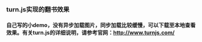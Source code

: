 ### turn.js实现的翻书效果
#### 自己写的小demo，没有异步加载图片，同步加载比较缓慢，可以下载至本地查看效果。有关turn.js的详细说明，请参考官网：http://www.turnjs.com/
